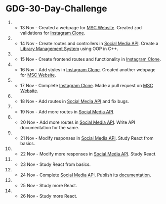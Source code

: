 # GDG-30-Day-Challenge

1. - 13 Nov - Created a webpage for [MSC Website](https://github.com/tejasnasa/MSCMSIT). Created zod validations for [Instagram Clone](https://github.com/tejasnasa/instagram-pern-clone).
2. - 14 Nov - Create routes and controllers in [Social Media API](https://github.com/tejasnasa/social-media-api). Create a [Library Management System](https://github.com/tejasnasa/library-management-oop) using OOP in C++.
3. - 15 Nov - Create frontend routes and functionality in [Instagram Clone](https://github.com/tejasnasa/instagram-pern-clone).
4. - 16 Nov - Add styles in [Instagram Clone](https://github.com/tejasnasa/instagram-pern-clone). Created another webpage for [MSC Website](https://github.com/tejasnasa/MSCMSIT).
5. - 17 Nov - Complete [Instagram Clone](https://github.com/tejasnasa/instagram-pern-clone). Made a pull request on [MSC Website](https://github.com/tejasnasa/MSCMSIT).
6. - 18 Nov - Add routes in [Social Media API](https://github.com/tejasnasa/social-media-api) and fix bugs.
7. - 19 Nov - Add more routes in [Social Media API](https://github.com/tejasnasa/social-media-api).
8. - 20 Nov - Add more routes in [Social Media API](https://github.com/tejasnasa/social-media-api). Write API documentation for the same.
9. - 21 Nov - Modify responses in [Social Media API](https://github.com/tejasnasa/social-media-api). Study React from basics.
10. - 22 Nov - Modify more responses in [Social Media API](https://github.com/tejasnasa/social-media-api). Study React.
11. - 23 Nov - Study React from basics.
12. - 24 Nov - Complete [Social Media API](https://github.com/tejasnasa/social-media-api). Publish its [documentation](https://documenter.getpostman.com/view/38189197/2sAYBRFu47).
13. - 25 Nov - Study more React.
14. - 26 Nov - Study more React.
